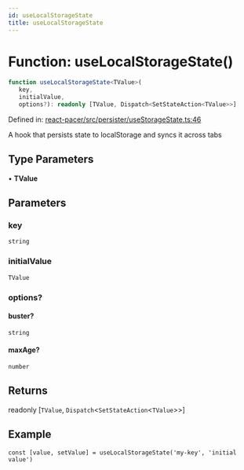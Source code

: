 ```yaml
---
id: useLocalStorageState
title: useLocalStorageState
---
```


<!-- DO NOT EDIT: this page is autogenerated from the type comments -->

# Function: useLocalStorageState()

```ts
function useLocalStorageState<TValue>(
   key, 
   initialValue, 
   options?): readonly [TValue, Dispatch<SetStateAction<TValue>>]
```

Defined in: [react-pacer/src/persister/useStorageState.ts:46](https://github.com/TanStack/pacer/blob/main/packages/react-pacer/src/persister/useStorageState.ts#L46)

A hook that persists state to localStorage and syncs it across tabs

## Type Parameters

• **TValue**

## Parameters

### key

`string`

### initialValue

`TValue`

### options?

#### buster?

`string`

#### maxAge?

`number`

## Returns

readonly \[`TValue`, `Dispatch`\<`SetStateAction`\<`TValue`\>\>\]

## Example

```tsx
const [value, setValue] = useLocalStorageState('my-key', 'initial value')
```
